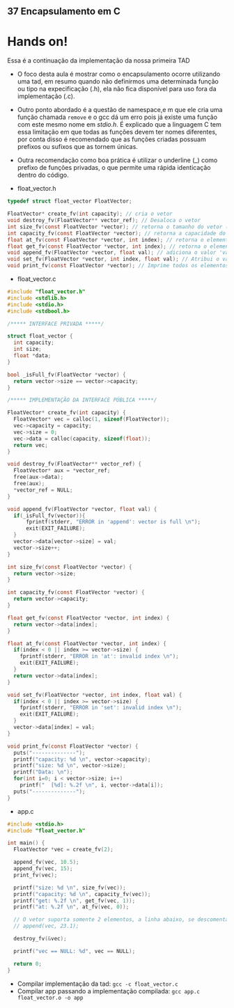 ## 37 Encapsulamento em C

# Hands on!

Essa é a continuação da implementação da nossa primeira TAD

- O foco desta aula é mostrar como o encapsulamento ocorre utilizando uma tad, em resumo quando não definirmos uma determinada função ou tipo na expecificação (.h), ela não fica disponível para uso fora da implementação (.c).

- Outro ponto abordado é a questão de namespace,e m que ele cria uma função chamada `remove` e o gcc dá um erro pois já existe uma função com este mesmo nome em _stdio.h_. É explicado que a linguagem C tem essa limitação em que todas as funções devem ter nomes diferentes, por conta disso é recomendado que as funções criadas possuam prefixos ou sufixos que as tornem únicas.
- Outra recomendação como boa prática é utilizar o underline (\_) como prefixo de funções privadas, o que permite uma rápida identicação dentro do código.

- float_vector.h

```c
typedef struct float_vector FloatVector;

FloatVector* create_fv(int capacity); // cria o vetor
void destroy_fv(FloatVector** vector_ref); // Desaloca o vetor
int size_fv(const FloatVector *vector); // retorna o tamanho do vetor (número atual de elementos inseridos)
int capacity_fv(const FloatVector *vector); // retorna a capacidade do vetor (número máximo de elementos)
float at_fv(const FloatVector *vector, int index); // retorna o elemento do índice 'index' com bound-checked
float get_fv(const FloatVector *vector, int index); // retorna o elemento do índice 'index'
void append_fv(FloatVector *vector, float val); // adiciona o valor 'val' no final do vetor. Lança um erro se o vetor estiver cheio.
void set_fv(FloatVector *vector, int index, float val); // Atribui o valor 'val' no índice 'index' do vetor de tipo 'FloatVector'. Lança um erro se o índice for inválido.
void print_fv(const FloatVector *vector); // Imprime todos os elementos do vetor.
```

- float_vector.c

```c
#include "float_vector.h"
#include <stdlib.h>
#include <stdio.h>
#include <stdbool.h>

/***** INTERFACE PRIVADA *****/

struct float_vector {
  int capacity;
  int size;
  float *data;
}

bool _isFull_fv(FloatVector *vector) {
  return vector->size == vector->capacity;
}

/***** IMPLEMENTAÇÃO DA INTERFACE PÚBLICA *****/

FloatVector* create_fv(int capacity) {
  FloatVector* vec = calloc(1, sizeof(FloatVector));
  vec->capacity = capacity;
  vec->size = 0;
  vec->data = calloc(capacity, sizeof(float));
  return vec;
}

void destroy_fv(FloatVector** vector_ref) {
  FloatVector* aux = *vector_ref;
  free(aux->data);
  free(aux);
  *vector_ref = NULL;
}

void append_fv(FloatVector *vector, float val) {
  if(_isFull_fv(vector)){
      fprintf(stderr, "ERROR in 'append': vector is full \n");
      exit(EXIT_FAILURE);
  }
  vector->data[vector->size] = val;
  vector->size++;
}

int size_fv(const FloatVector *vector) {
  return vector->size;
}

int capacity_fv(const FloatVector *vector) {
  return vector->capacity;
}

float get_fv(const FloatVector *vector, int index) {
  return vector->data[index];
}

float at_fv(const FloatVector *vector, int index) {
  if(index < 0 || index >= vector->size) {
    fprintf(stderr, "ERROR in 'at': invalid index \n");
    exit(EXIT_FAILURE);
  }
  return vector->data[index];
}

void set_fv(FloatVector *vector, int index, float val) {
  if(index < 0 || index >= vector->size) {
    fprintf(stderr, "ERROR in 'set': invalid index \n");
    exit(EXIT_FAILURE);
  }
  vector->data[index] = val;
}

void print_fv(const FloatVector *vector) {
  puts("--------------");
  printf("capacity: %d \n", vector->capacity);
  printf("size: %d \n", vector->size);
  printf("Data: \n");
  for(int i=0; i < vector->size; i++)
    printf("  [%d]: %.2f \n", i, vector->data[i]);
  puts("--------------");
}
```

- app.c

```c
#include <stdio.h>
#include "float_vector.h"

int main() {
  FloatVector *vec = create_fv(2);

  append_fv(vec, 10.5);
  append_fv(vec, 15);
  print_fv(vec);

  printf("size: %d \n", size_fv(vec));
  printf("capacity: %d \n", capacity_fv(vec));
  printf("get: %.2f \n", get_fv(vec, 1));
  printf("at: %.2f \n", at_fv(vec, 0));

  // O vetor suporta somente 2 elementos, a linha abaixo, se descomentada, deve dar um erro.
  // append(vec, 23.1);

  destroy_fv(&vec);

  printf("vec == NULL: %d", vec == NULL);

  return 0;
}
```

- Compilar implementação da tad: `gcc -c float_vector.c`
- Compilar app passando a implementação compilada: `gcc app.c float_vector.o -o app`
